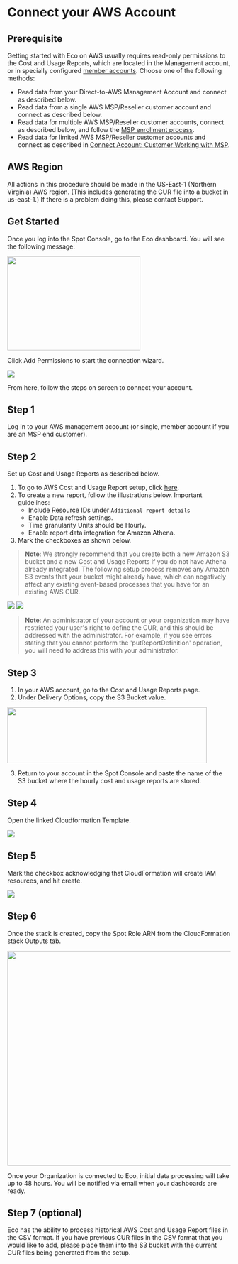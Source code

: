 # Connect your AWS Account

## Prerequisite

Getting started with Eco on AWS usually requires read-only permissions to the Cost and Usage Reports, which are located in the Management account, or in specially configured [member accounts](https://aws.amazon.com/about-aws/whats-new/2020/12/cost-and-usage-report-now-available-to-member-linked-accounts/). Choose one of the following methods:

- Read data from your Direct-to-AWS Management Account and connect as described below.
- Read data from a single AWS MSP/Reseller customer account and connect as described below.
- Read data for multiple AWS MSP/Reseller customer accounts, connect as described below, and follow the [MSP enrollment process](design-documents/msp/msp-enrollment).
- Read data for limited AWS MSP/Reseller customer accounts and connect as described in [Connect Account: Customer Working with MSP](eco/getting-started/connect-account-customer-working-with-msp).

## AWS Region

All actions in this procedure should be made in the US-East-1 (Northern Virginia) AWS region. (This includes generating the CUR file into a bucket in us-east-1.) If there is a problem doing this, please contact Support.

## Get Started

Once you log into the Spot Console, go to the Eco dashboard. You will see the following message:

<img src="/eco/_media/gettingstarted-aws-connect-01.png" width="300" height="212" />

Click Add Permissions to start the connection wizard.

<img src="/eco/_media/gettingstarted-aws-connect-02.png" />

From here, follow the steps on screen to connect your account.

## Step 1

Log in to your AWS management account (or single, member account if you are an MSP end customer).

## Step 2

Set up Cost and Usage Reports as described below.

1. To go to AWS Cost and Usage Report setup, click [here](https://console.aws.amazon.com/billing/home?#/reports).
2. To create a new report, follow the illustrations below. Important guidelines:
   - Include Resource IDs under `Additional report details`
   - Enable Data refresh settings.
   - Time granularity Units should be Hourly.
   - Enable report data integration for Amazon Athena.
3. Mark the checkboxes as shown below.

> **Note**: We strongly recommend that you create both a new Amazon S3 bucket and a new Cost and Usage Reports if you do not have Athena already integrated. The following setup process removes any Amazon S3 events that your bucket might already have, which can negatively affect any existing event-based processes that you have for an existing AWS CUR.

<img src="/eco/_media/gettingstarted-aws-connect-03.png" />

<img src="/eco/_media/gettingstarted-aws-connect-04.png" />

> **Note**: An administrator of your account or your organization may have restricted your user's right to define the CUR, and this should be addressed with the administrator. For example, if you see errors stating that you cannot perform the 'putReportDefinition' operation, you will need to address this with your administrator.

## Step 3

1. In your AWS account, go to the Cost and Usage Reports page.
2. Under Delivery Options, copy the S3 Bucket value.

<img src="/eco/_media/gettingstarted-aws-connect-05.png" width="450" height="126" />

3. Return to your account in the Spot Console and paste the name of the S3 bucket where the hourly cost and usage reports are stored.

## Step 4

Open the linked Cloudformation Template.

<img src="/eco/_media/gettingstarted-aws-connect-06.png" />

## Step 5

Mark the checkbox acknowledging that CloudFormation will create IAM resources, and hit create.

<img src="/eco/_media/gettingstarted-aws-connect-07.png" />

## Step 6

Once the stack is created, copy the Spot Role ARN from the CloudFormation stack Outputs tab.

<img src="/eco/_media/gettingstarted-aws-connect-08.png" width="546" height="484" />

Once your Organization is connected to Eco, initial data processing will take up to 48 hours. You will be notified via email when your dashboards are ready.

## Step 7 (optional)

Eco has the ability to process historical AWS Cost and Usage Report files in the CSV format. If you have previous CUR files in the CSV format that you would like to add, please place them into the S3 bucket with the current CUR files being generated from the setup.
